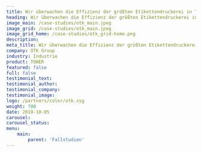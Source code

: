 ```yaml
---
title: Wir überwachen die Effizienz der größten Etikettendruckerei in Tschechien 
heading: Wir überwachen die Effizienz der größten Etikettendruckerei in Tschechien 
image_main: /case-studies/otk_main.jpeg 
image_grid: /case-studies/otk_main.jpeg 
image_grid_home: /case-studies/otk_grid-home.png 
description: 
meta_title: Wir überwachen die Effizienz der größten Etikettendruckerei in Tschechien | HARDWARIO Fallstudie 
company: OTK Group 
industry: Industrie 
product: TOWER 
featured: false 
full: false 
testimonial_text: 
testimonial_author: 
testimonial_company: 
testimonial_image: 
logo: /partners/color/otk.svg 
weight: 700 
date: 2019-10-05 
carousel: 
carousel_status: 
menu:
    main: 
        parent: 'Fallstudien'
---
```


